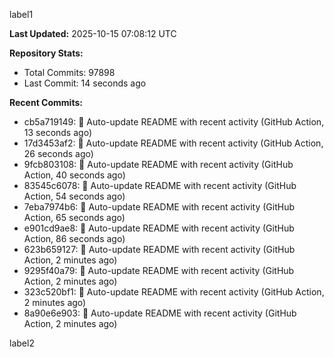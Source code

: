
label1 
<!-- ACTIVITY_START -->
**Last Updated:** 2025-10-15 07:08:12 UTC

**Repository Stats:**
- Total Commits: 97898
- Last Commit: 14 seconds ago

**Recent Commits:**
- cb5a719149: 🤖 Auto-update README with recent activity (GitHub Action, 13 seconds ago)
- 17d3453af2: 🤖 Auto-update README with recent activity (GitHub Action, 26 seconds ago)
- 9fcb803108: 🤖 Auto-update README with recent activity (GitHub Action, 40 seconds ago)
- 83545c6078: 🤖 Auto-update README with recent activity (GitHub Action, 54 seconds ago)
- 7eba7974b6: 🤖 Auto-update README with recent activity (GitHub Action, 65 seconds ago)
- e901cd9ae8: 🤖 Auto-update README with recent activity (GitHub Action, 86 seconds ago)
- 623b659127: 🤖 Auto-update README with recent activity (GitHub Action, 2 minutes ago)
- 9295f40a79: 🤖 Auto-update README with recent activity (GitHub Action, 2 minutes ago)
- 323c520bf1: 🤖 Auto-update README with recent activity (GitHub Action, 2 minutes ago)
- 8a90e6e903: 🤖 Auto-update README with recent activity (GitHub Action, 2 minutes ago)
<!-- ACTIVITY_END -->

label2
